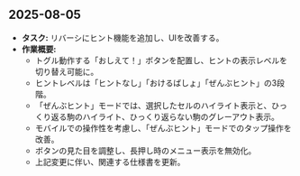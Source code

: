 ## 2025-08-05

-   **タスク:** リバーシにヒント機能を追加し、UIを改善する。
-   **作業概要:**
    -   トグル動作する「おしえて！」ボタンを配置し、ヒントの表示レベルを切り替え可能に。
    -   ヒントレベルは「ヒントなし」「おけるばしょ」「ぜんぶヒント」の3段階。
    -   「ぜんぶヒント」モードでは、選択したセルのハイライト表示と、ひっくり返る駒のハイライト、ひっくり返らない駒のグレーアウト表示。
    -   モバイルでの操作性を考慮し、「ぜんぶヒント」モードでのタップ操作を改善。
    -   ボタンの見た目を調整し、長押し時のメニュー表示を無効化。
    -   上記変更に伴い、関連する仕様書を更新。